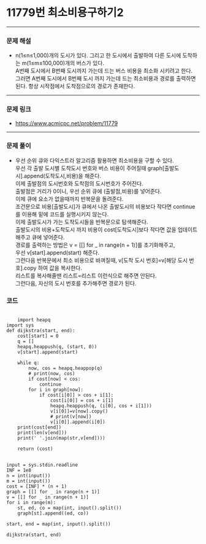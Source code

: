 # 11779번 최소비용구하기2
***
### 문제 해설
- n(1≤n≤1,000)개의 도시가 있다. 그리고 한 도시에서 출발하여 다른 도시에 도착하는 m(1≤m≤100,000)개의 버스가 있다.<br>
A번째 도시에서 B번째 도시까지 가는데 드는 버스 비용을 최소화 시키려고 한다.<br>
그러면 A번째 도시에서 B번째 도시 까지 가는데 드는 최소비용과 경로를 출력하면 된다. 항상 시작점에서 도착점으로의 경로가 존재한다. <br>
***
### 문제 링크

- <https://www.acmicpc.net/problem/11779>
***
### 문제 풀이
- 우선 순위 큐와 다익스트라 알고리즘 활용하면 최소비용을 구할 수 있다.<br>
우선 각 출발 도시별 도착도시 번호와 버스 비용이 주어질때 graph[출발도시].append(도착도시,비용)을 해준다.<br>
이제 출발점의 도시번호와 도착점의 도시번호가 주어진다. <br>
출발점은 거리가 0이니, 우선 순위 큐에 (출발점,비용)를 넣어준다.<br>
이제 큐에 요소가 없을때까지 반복문을 돌려준다.<br>
조건문으로 비용[출발도시]가 큐에서 나온 출발도시의 비용보다 작다면 continue를 이용해 밑에 코드를 실행시키지 않는다.<br>
이제 출발도시가 가는 도착도시들을 반복문으로 탐색해준다.<br>
출발도시의 비용+도착도시 까지 비용이 cost[도착도시]보다 작다면 값을 업데이트 해주고 큐에 넣어준다.<br>
경로를 출력하는 방법은 v = [[] for _ in range(n + 1)]를 초기화해주고,<br>
우선 v[start].append(start) 해준다.<br>
그런다음 반복문에서 최소 비용으로 바껴질때, v[도착 도시 번호]=v[해당 도시 번호].copy 하여 값을 복사한다.<br>
리스트를 복사해줄땐 리스트=리스트 이런식으로 해주면 안된다.<br>
그런다음, 자신의 도시 번호를 추가해주면 경로가 된다.<br>

### 코드
<pre>
  <code>
    import heapq
import sys
def dijkstra(start, end):
    cost[start] = 0
    q = []
    heapq.heappush(q, (start, 0))
    v[start].append(start)

    while q:
        now, cos = heapq.heappop(q)
        # print(now, cos)
        if cost[now] < cos:
            continue
        for i in graph[now]:
            if cost[i[0]] > cos + i[1]:
                cost[i[0]] = cos + i[1]
                heapq.heappush(q, (i[0], cos + i[1]))
                v[i[0]]=v[now].copy()
                # print(v[now])
                v[i[0]].append(i[0])
    print(cost[end])
    print(len(v[end]))
    print(' '.join(map(str,v[end])))

    return (cost)


input = sys.stdin.readline
INF = 1e8
n = int(input())
m = int(input())
cost = [INF] * (n + 1)
graph = [[] for _ in range(n + 1)]
v = [[] for _ in range(n + 1)]
for i in range(m):
    st, ed, co = map(int, input().split())
    graph[st].append((ed, co))

start, end = map(int, input().split())

dijkstra(start, end)

  </code>
</pre>

